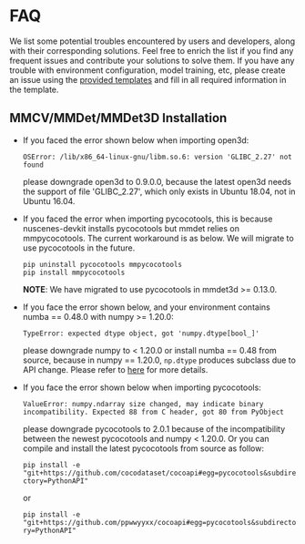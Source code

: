# FAQ

We list some potential troubles encountered by users and developers, along with their corresponding solutions. Feel free to enrich the list if you find any frequent issues and contribute your solutions to solve them. If you have any trouble with environment configuration, model training, etc, please create an issue using the [provided templates](https://github.com/open-mmlab/mmdetection3d/blob/master/.github/ISSUE_TEMPLATE/error-report.md/) and fill in all required information in the template.

## MMCV/MMDet/MMDet3D Installation

- If you faced the error shown below when importing open3d:

  ``OSError: /lib/x86_64-linux-gnu/libm.so.6: version 'GLIBC_2.27' not found``

  please downgrade open3d to 0.9.0.0, because the latest open3d needs the support of file 'GLIBC_2.27', which only exists in Ubuntu 18.04, not in Ubuntu 16.04.

- If you faced the error when importing pycocotools, this is because nuscenes-devkit installs pycocotools but mmdet relies on mmpycocotools. The current workaround is as below. We will migrate to use pycocotools in the future.

  ```shell
  pip uninstall pycocotools mmpycocotools
  pip install mmpycocotools
  ```

  **NOTE**: We have migrated to use pycocotools in mmdet3d >= 0.13.0.

- If you face the error shown below, and your environment contains numba == 0.48.0 with numpy >= 1.20.0:

  ``TypeError: expected dtype object, got 'numpy.dtype[bool_]'``

  please downgrade numpy to < 1.20.0 or install numba == 0.48 from source, because in numpy == 1.20.0, `np.dtype` produces subclass due to API change. Please refer to [here](https://github.com/numba/numba/issues/6041) for more details.

- If you face the error shown below when importing pycocotools:

  ``ValueError: numpy.ndarray size changed, may indicate binary incompatibility. Expected 88 from C header, got 80 from PyObject``

  please downgrade pycocotools to 2.0.1 because of the incompatibility between the newest pycocotools and numpy < 1.20.0. Or you can compile and install the latest pycocotools from source as follow:

  ``pip install -e "git+https://github.com/cocodataset/cocoapi#egg=pycocotools&subdirectory=PythonAPI"``

  or

  ``pip install -e "git+https://github.com/ppwwyyxx/cocoapi#egg=pycocotools&subdirectory=PythonAPI"``
